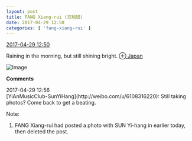 ```yaml
---
layout: post
title: FANG Xiang-rui (方翔锐)
date: 2017-04-29 12:50
categories: [ 'fang-xiang-rui' ]
---
```


<div class="weibo-info">
  <a href="http://weibo.com/6117583008/F0McSa99l">2017-04-29 12:50</a>
</div>

Raining in the morning, but still shining bright. [⊕ Japan](http://weibo.com/p/1001018008100000000000000)

<!-- more -->

![Image](http://wx2.sinaimg.cn/mw690/006G0KNGly1ff3gflxmxaj30qo0zkwy6.jpg)

**Comments**

<div class="weibo-info">2017-04-29 12:56</div>
[YiAnMusicClub-SunYiHang](http://weibo.com/u/6108316220): Still taking photos? Come back to get a beating.

Note:
1. FANG Xiang-rui had posted a photo with SUN Yi-hang in earlier today, then deleted the post.
